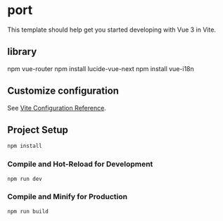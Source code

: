 # port

This template should help get you started developing with Vue 3 in Vite.

## library

npm vue-router
npm install lucide-vue-next
npm install vue-i18n

## Customize configuration

See [Vite Configuration Reference](https://vite.dev/config/).

## Project Setup

```sh
npm install
```

### Compile and Hot-Reload for Development

```sh
npm run dev
```

### Compile and Minify for Production

```sh
npm run build
```
